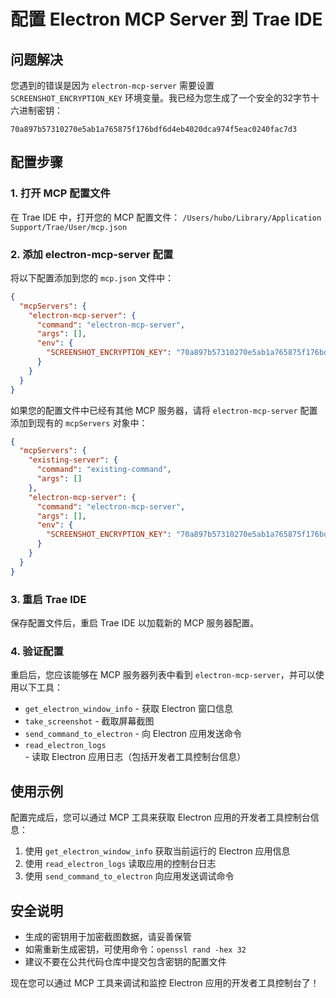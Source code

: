 # 配置 Electron MCP Server 到 Trae IDE

## 问题解决

您遇到的错误是因为 `electron-mcp-server` 需要设置 `SCREENSHOT_ENCRYPTION_KEY` 环境变量。我已经为您生成了一个安全的32字节十六进制密钥：

```
70a897b57310270e5ab1a765875f176bdf6d4eb4020dca974f5eac0240fac7d3
```

## 配置步骤

### 1. 打开 MCP 配置文件

在 Trae IDE 中，打开您的 MCP 配置文件：
`/Users/hubo/Library/Application Support/Trae/User/mcp.json`

### 2. 添加 electron-mcp-server 配置

将以下配置添加到您的 `mcp.json` 文件中：

```json
{
  "mcpServers": {
    "electron-mcp-server": {
      "command": "electron-mcp-server",
      "args": [],
      "env": {
        "SCREENSHOT_ENCRYPTION_KEY": "70a897b57310270e5ab1a765875f176bdf6d4eb4020dca974f5eac0240fac7d3"
      }
    }
  }
}
```

如果您的配置文件中已经有其他 MCP 服务器，请将 `electron-mcp-server` 配置添加到现有的 `mcpServers` 对象中：

```json
{
  "mcpServers": {
    "existing-server": {
      "command": "existing-command",
      "args": []
    },
    "electron-mcp-server": {
      "command": "electron-mcp-server",
      "args": [],
      "env": {
        "SCREENSHOT_ENCRYPTION_KEY": "70a897b57310270e5ab1a765875f176bdf6d4eb4020dca974f5eac0240fac7d3"
      }
    }
  }
}
```

### 3. 重启 Trae IDE

保存配置文件后，重启 Trae IDE 以加载新的 MCP 服务器配置。

### 4. 验证配置

重启后，您应该能够在 MCP 服务器列表中看到 `electron-mcp-server`，并可以使用以下工具：

- `get_electron_window_info` - 获取 Electron 窗口信息
- `take_screenshot` - 截取屏幕截图
- `send_command_to_electron` - 向 Electron 应用发送命令
- `read_electron_logs` - 读取 Electron 应用日志（包括开发者工具控制台信息）

## 使用示例

配置完成后，您可以通过 MCP 工具来获取 Electron 应用的开发者工具控制台信息：

1. 使用 `get_electron_window_info` 获取当前运行的 Electron 应用信息
2. 使用 `read_electron_logs` 读取应用的控制台日志
3. 使用 `send_command_to_electron` 向应用发送调试命令

## 安全说明

- 生成的密钥用于加密截图数据，请妥善保管
- 如需重新生成密钥，可使用命令：`openssl rand -hex 32`
- 建议不要在公共代码仓库中提交包含密钥的配置文件

现在您可以通过 MCP 工具来调试和监控 Electron 应用的开发者工具控制台了！